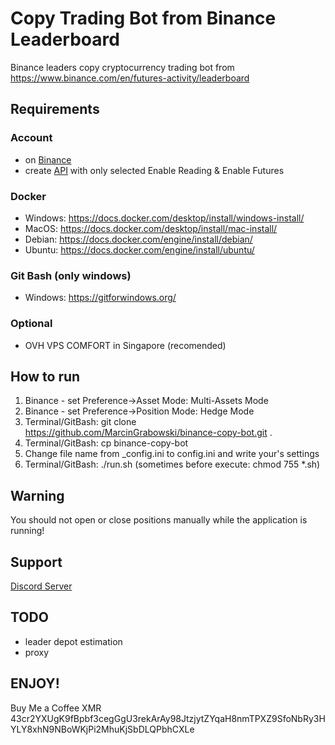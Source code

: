 # Copy Trading Bot from Binance Leaderboard

Binance leaders copy cryptocurrency trading bot from https://www.binance.com/en/futures-activity/leaderboard

## Requirements
### Account
+ on [Binance](https://accounts.binance.com/pl/register?ref=231319281)
+ create [API](https://www.binance.com/pl/my/settings/api-management)   with only selected Enable Reading & Enable Futures

### Docker
+ Windows: https://docs.docker.com/desktop/install/windows-install/
+ MacOS: https://docs.docker.com/desktop/install/mac-install/
+ Debian: https://docs.docker.com/engine/install/debian/
+ Ubuntu: https://docs.docker.com/engine/install/ubuntu/

### Git Bash (only windows)
+ Windows: https://gitforwindows.org/

### Optional
+ OVH VPS COMFORT in Singapore (recomended)

## How to run
1. Binance - set Preference->Asset Mode: Multi-Assets Mode
2. Binance - set Preference->Position Mode: Hedge Mode
3. Terminal/GitBash: git clone https://github.com/MarcinGrabowski/binance-copy-bot.git .
4. Terminal/GitBash: cp binance-copy-bot
5. Change file name from _config.ini to config.ini and write your's settings
6. Terminal/GitBash: ./run.sh (sometimes before execute: chmod 755 *.sh)

## Warning
You should not open or close positions manually while the application is running!

## Support
[Discord Server](https://discord.gg/ZcyfuPJa7k)

## TODO
+ leader depot estimation
+ proxy

## ENJOY! 
Buy Me a Coffee XMR 43cr2YXUgK9fBpbf3cegGgU3rekArAy98JtzjytZYqaH8nmTPXZ9SfoNbRy3HYLY8xhN9NBoWKjPi2MhuKjSbDLQPbhCXLe
